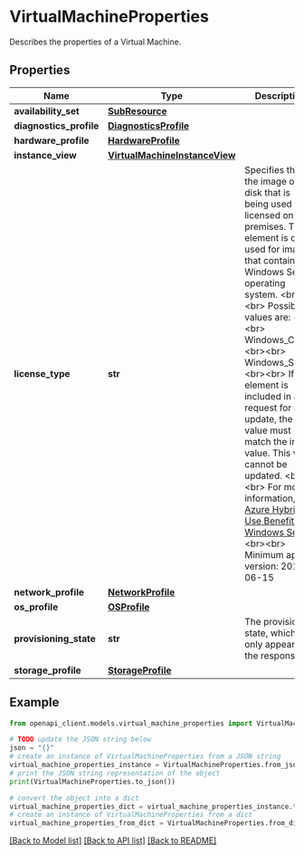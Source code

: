 # VirtualMachineProperties

Describes the properties of a Virtual Machine.

## Properties

Name | Type | Description | Notes
------------ | ------------- | ------------- | -------------
**availability_set** | [**SubResource**](SubResource.md) |  | [optional] 
**diagnostics_profile** | [**DiagnosticsProfile**](DiagnosticsProfile.md) |  | [optional] 
**hardware_profile** | [**HardwareProfile**](HardwareProfile.md) |  | [optional] 
**instance_view** | [**VirtualMachineInstanceView**](VirtualMachineInstanceView.md) |  | [optional] 
**license_type** | **str** | Specifies that the image or disk that is being used was licensed on-premises. This element is only used for images that contain the Windows Server operating system. &lt;br&gt;&lt;br&gt; Possible values are: &lt;br&gt;&lt;br&gt; Windows_Client &lt;br&gt;&lt;br&gt; Windows_Server &lt;br&gt;&lt;br&gt; If this element is included in a request for an update, the value must match the initial value. This value cannot be updated. &lt;br&gt;&lt;br&gt; For more information, see [Azure Hybrid Use Benefit for Windows Server](https://docs.microsoft.com/azure/virtual-machines/virtual-machines-windows-hybrid-use-benefit-licensing?toc&#x3D;%2fazure%2fvirtual-machines%2fwindows%2ftoc.json) &lt;br&gt;&lt;br&gt; Minimum api-version: 2015-06-15 | [optional] 
**network_profile** | [**NetworkProfile**](NetworkProfile.md) |  | [optional] 
**os_profile** | [**OSProfile**](OSProfile.md) |  | [optional] 
**provisioning_state** | **str** | The provisioning state, which only appears in the response. | [optional] [readonly] 
**storage_profile** | [**StorageProfile**](StorageProfile.md) |  | [optional] 

## Example

```python
from openapi_client.models.virtual_machine_properties import VirtualMachineProperties

# TODO update the JSON string below
json = "{}"
# create an instance of VirtualMachineProperties from a JSON string
virtual_machine_properties_instance = VirtualMachineProperties.from_json(json)
# print the JSON string representation of the object
print(VirtualMachineProperties.to_json())

# convert the object into a dict
virtual_machine_properties_dict = virtual_machine_properties_instance.to_dict()
# create an instance of VirtualMachineProperties from a dict
virtual_machine_properties_from_dict = VirtualMachineProperties.from_dict(virtual_machine_properties_dict)
```
[[Back to Model list]](../README.md#documentation-for-models) [[Back to API list]](../README.md#documentation-for-api-endpoints) [[Back to README]](../README.md)


